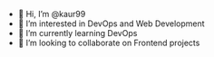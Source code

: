 - 👋 Hi, I’m @kaur99
- 👀 I’m interested in DevOps and Web Development
- 🌱 I’m currently learning DevOps
- 💞️ I’m looking to collaborate on Frontend projects


<!---
kaur99/kaur99 is a ✨ special ✨ repository because its `README.md` (this file) appears on your GitHub profile.
You can click the Preview link to take a look at your changes.
--->
